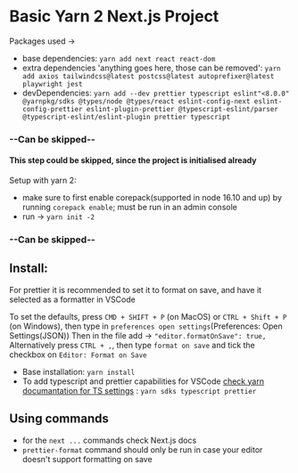 # Basic Yarn 2 Next.js Project

Packages used ->

- base dependencies: `yarn add next react react-dom`
- extra dependencies 'anything goes here, those can be removed': `yarn add axios tailwindcss@latest postcss@latest autoprefixer@latest playwright jest`
- devDependencies: `yarn add --dev prettier typescript eslint"<8.0.0" @yarnpkg/sdks @types/node @types/react eslint-config-next eslint-config-prettier eslint-plugin-prettier @typescript-eslint/parser @typescript-eslint/eslint-plugin prettier typescript`

### --Can be skipped--

#### This step could be skipped, since the project is initialised already

Setup with yarn 2:

- make sure to first enable corepack(supported in node 16.10 and up) by running `corepack enable`; must be run in an admin console
- run -> `yarn init -2`

### --Can be skipped--

## Install:

For prettier it is recommended to set it to format on save, and have it selected as a formatter in VSCode

To set the defaults, press `CMD + SHIFT + P` (on MacOS) or `CTRL + Shift + P` (on Windows), then type in `preferences open settings`(Preferences: Open Settings(JSON))
Then in the file add -> `"editor.formatOnSave": true,`
Alternatively press `CTRL + ,`, then type `format on save` and tick the checkbox on `Editor: Format on Save`

- Base installation: `yarn install`
- To add typescript and prettier capabilities for VSCode [check yarn documantation for TS settings](https://yarnpkg.com/getting-started/editor-sdks#vscode) : `yarn sdks typescript prettier`

## Using commands

- for the `next ...` commands check Next.js docs
- `prettier-format` command should only be run in case your editor doesn't support formatting on save
